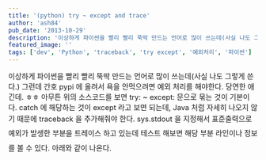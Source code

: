 ```yaml
---
title: '(python) try ~ except and trace'
author: 'ash84'
pub_date: '2013-10-29'
description: '이상하게 파이썬을 빨리 빨리 뚝딱 만드는 언어로 많이 쓰는데(사실 나도 그렇게 쓴다.) 그런데 간호 pypi 에 올려서 욕을 안먹으려면 예외 처리를 해야한다. 당연한 애긴데. ㅎㅎ 아무튼 위의 소스코드를 보면 try: ~ except: 문으로 묶는 것이 기본이다. catch 에 해당하는 것이 except 라고 보면 되는데, Java 처럼 자세히 나'
featured_image: ''
tags: ['dev', 'Python', 'traceback', 'try except', '예외처리', '파이썬']
---
```



<script src="https://gist.github.com/AhnSeongHyun/7210750.js"></script>

<span style="font-size: 11pt;">이상하게 파이썬을 빨리 빨리 뚝딱 만드는 언어로 많이 쓰는데(사실 나도 그렇게 쓴다.) 그런데 간호 pypi 에 올려서 욕을 안먹으려면 예외 처리를 해야한다. 당연한 애긴데. ㅎㅎ 아무튼 위의 소스코드를 보면 try: ~ except: 문으로 묶는 것이 기본이다. catch 에 해당하는 것이 except 라고 보면 되는데, Java 처럼 자세히 나오지 않기 때문에 traceback 을 추가해줘야 한다. </span><span style="background-color: transparent; font-size: 11pt; line-height: 2;">sys.stdout 을 지정해서 표준출력으로 예외가 발생한 부분을 트레이스 하고 있는데 테스트 해보면 해당 부분 라인이나 정보를 볼 수 있다. 아래와 같이 나온다. </span>

<span style="font-size: 11pt;">  
</span>  
<script src="https://gist.github.com/AhnSeongHyun/7210779.js"></script>



